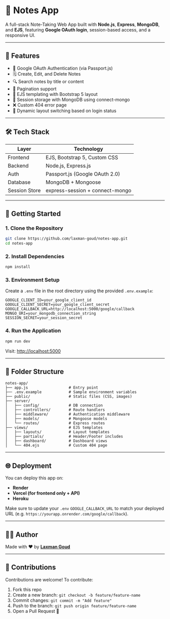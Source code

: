 # 📝 Notes App

A full-stack Note-Taking Web App built with **Node.js**, **Express**, **MongoDB**, and **EJS**, featuring **Google OAuth login**, session-based access, and a responsive UI.

---

## 🔑 Features

* 🔐 Google OAuth Authentication (via Passport.js)
* 🗒️ Create, Edit, and Delete Notes
* 🔍 Search notes by title or content
* 📃 Pagination support
* 🧠 EJS templating with Bootstrap 5 layout
* 💾 Session storage with MongoDB using connect-mongo
* ❌ Custom 404 error page
* 🧩 Dynamic layout switching based on login status

---

## 🛠️ Tech Stack

| Layer         | Technology                      |
| ------------- | ------------------------------- |
| Frontend      | EJS, Bootstrap 5, Custom CSS    |
| Backend       | Node.js, Express.js             |
| Auth          | Passport.js (Google OAuth 2.0)  |
| Database      | MongoDB + Mongoose              |
| Session Store | express-session + connect-mongo |

---

## 🚀 Getting Started

### 1. Clone the Repository

```bash
git clone https://github.com/laxman-goud/notes-app.git
cd notes-app
```

### 2. Install Dependencies

```bash
npm install
```

### 3. Environment Setup

Create a `.env` file in the root directory using the provided `.env.example`:

```env
GOOGLE_CLIENT_ID=your_google_client_id
GOOGLE_CLIENT_SECRET=your_google_client_secret
GOOGLE_CALLBACK_URL=http://localhost:5000/google/callback
MONGO_URI=your_mongodb_connection_string
SESSION_SECRET=your_session_secret
```

### 4. Run the Application

```bash
npm run dev
```

Visit: [http://localhost:5000](http://localhost:5000)

---

## 📁 Folder Structure

```
notes-app/
├── app.js                  # Entry point
├── .env.example            # Sample environment variables
├── public/                 # Static files (CSS, images)
├── server/
│   ├── config/             # DB connection
│   ├── controllers/        # Route handlers
│   ├── middleware/         # Authentication middleware
│   ├── models/             # Mongoose models
│   └── routes/             # Express routes
├── views/                  # EJS templates
│   ├── layouts/            # Layout templates
│   ├── partials/           # Header/Footer includes
│   ├── dashboard/          # Dashboard views
│   └── 404.ejs             # Custom 404 page
```



---

## 🌐 Deployment

You can deploy this app on:

* **Render**
* **Vercel (for frontend only + API)**
* **Heroku**

Make sure to update your `.env` `GOOGLE_CALLBACK_URL` to match your deployed URL (e.g. `https://yourapp.onrender.com/google/callback`).

---
## 🙋‍♂️ Author

Made with ❤️ by [**Laxman Goud**](https://github.com/laxman-goud)

---

## 🤝 Contributions

Contributions are welcome! To contribute:

1. Fork this repo
2. Create a new branch: `git checkout -b feature/feature-name`
3. Commit changes: `git commit -m "Add feature"`
4. Push to the branch: `git push origin feature/feature-name`
5. Open a Pull Request 🚀
